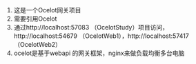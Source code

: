 ﻿1. 这是一个Ocelot网关项目
2. 需要引用Ocelot
3. 通过http://localhost:57083 （OcelotStudy）项目访问，http://localhost:54679  （OcelotWeb1），http://localhost:57417 （OcelotWeb2）
4. ocelot是基于webapi 的网关框架，nginx来做负载均衡多台电脑